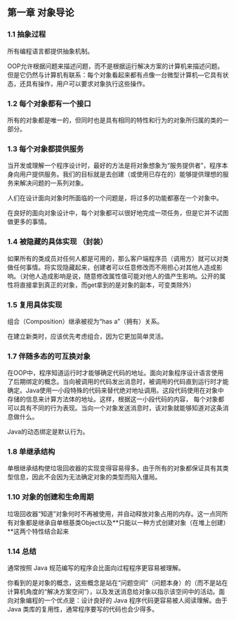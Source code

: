 ## 第一章 对象导论

### 1.1 抽象过程

所有编程语言都提供抽象机制。

OOP允许根据问题来描述问题，而不是根据运行解决方案的计算机来描述问题。但是它仍然与计算机有联系：每个对象看起来都有点像一台微型计算机—它具有状态，还具有操作，用户可以要求对象执行这些操作。

### 1.2 每个对象都有一个接口

所有的对象都是唯一的，但同时也是具有相同的特性和行为的对象所归属的类的一部分。

### 1.3 每个对象都提供服务

当开发或理解一个程序设计时，最好的方法是将对象想象为“服务提供者”，程序本身向用户提供服务。我们的目标就是去创建（或使用已存在的）能够提供理想的服务来解决问题的一系列对象。

人们在设计面向对象时所面临的一个问题是，将过多的功能都塞在一个对象中。

在良好的面向对象设计中，每个对象都可以很好地完成一项任务，但是它并不试图做更多的事情。

### 1.4 被隐藏的具体实现 （封装）

如果所有的类成员对任何人都是可用的，那么客户端程序员（调用方）就可以对类做任何事情。将实现隐藏起来，创建者可以任意修改而不用担心对其他人造成影响。（对他人造成影响是说，随意修改属性值可能对他人的值产生影响。公开的属性将直接拿到真正的对象，而get拿到的是对象的副本，可变类除外）

### 1.5 复用具体实现

组合（Composition）继承被视为“has a”（拥有）关系。

在建立新类时，应该优先考虑组合，因为它更加简单灵活。

### 1.7 伴随多态的可互换对象

在OOP中，程序知道运行时才能够确定代码的地址。面向对象程序设计语言使用了后期绑定的概念。当向被调用的代码发出消息时，被调用的代码直到运行时才能确定。Java使用一小段特殊的代码来替代绝对地址调用。这段代码使用在对象中存储的信息来计算方法体的地址。这样，根据这一小段代码的内容， 每个对象都可以具有不同的行为表现。当向一个对象发送消息时，该对象就能够知道对这条消息做什么。

Java的动态绑定是默认行为。

### 1.8 单继承结构

单根继承结构使垃圾回收器的实现变得容易得多。由于所有的对象都保证具有其类型信息，因此不会因为无法确定对象的类型而陷入僵局。

### 1.10 对象的创建和生命周期

垃圾回收器“知道”对象何时不再被使用，并自动释放对象占用的内存。这一点同所有对象都是继承自单根基类Object以及**只能以一种方式创建对象（在堆上创建）**这两个特性结合起来

### 1.14 总结

通常按照 Java 规范编写的程序会比面向过程程序更容易被理解。

你看到的是对象的概念，这些概念是站在“问题空间”（问题本身）的（而不是站在计算机角度的“解决方案空间”），以及发送消息给对象以指示该空间中的活动。面向对象编程的一个优点是：设计良好的 Java 程序代码更容易被人阅读理解。由于 Java 类库的复用性，通常程序要写的代码也会少得多。

